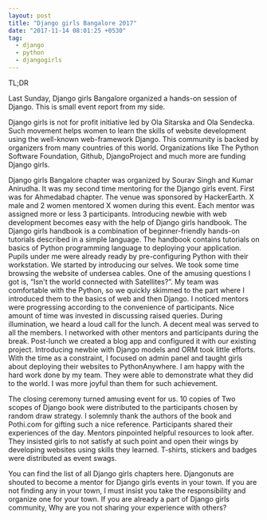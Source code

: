 ```yaml
---
layout: post
title: "Django girls Bangalore 2017"
date: "2017-11-14 08:01:25 +0530"
tag:
  - django
  - python
  - djangogirls
---
```


TL;DR

Last Sunday, Django girls Bangalore organized a hands-on session of Django. This
is small event report from my side.

Django girls is not for profit initiative led by Ola Sitarska and Ola Sendecka.
Such movement helps women to learn the skills of website development using the
well-known web-framework Django. This community is backed by organizers from
many countries of this world. Organizations like The Python Software Foundation,
Github, DjangoProject and much more are funding Django girls.

Django girls Bangalore chapter was organized by Sourav Singh and Kumar Anirudha.
It was my second time mentoring for the Django girls event. First was for
Ahmedabad chapter. The venue was sponsored by HackerEarth. X male and 2 women
mentored X women during this event. Each mentor was assigned more or less 3
participants. Introducing newbie with web development becomes easy with the help
of Django girls handbook. The Django girls handbook is a combination of
beginner-friendly hands-on tutorials described in a simple language. The
handbook contains tutorials on basics of Python programming language to
deploying your application. Pupils under me were already ready by
pre-configuring Python with their workstation. We started by introducing our
selves. We took some time browsing the website of undersea cables. One of the
amusing questions I got is, “Isn't the world connected with Satellites?”. My
team was comfortable with the Python, so we quickly skimmed to the part where I
introduced them to the basics of web and then Django. I noticed mentors were
progressing according to the convenience of participants. Nice amount of time
was invested in discussing raised queries. During illumination, we heard a loud
call for the lunch. A decent meal was served to all the members. I networked
with other mentors and participants during the break. Post-lunch we created a
blog app and configured it with our existing project. Introducing newbie with
Django models and ORM took little efforts. With the time as a constraint, I
focused on admin panel and taught girls about deploying their websites to
PythonAnywhere. I am happy with the hard work done by my team. They were able to
demonstrate what they did to the world. I was more joyful than them for such
achievement.

The closing ceremony turned amusing event for us. 10 copies of Two scopes of
Django book were distributed to the participants chosen by random draw strategy.
I solemnly thank the authors of the book and Pothi.com for gifting such a nice
reference. Participants shared their experiences of the day. Mentors pinpointed
helpful resources to look after. They insisted girls to not satisfy at such
point and open their wings by developing websites using skills they learned.
T-shirts, stickers and badges were distributed as event swags.

You can find the list of all Django girls chapters here. Djangonuts are shouted
to become a mentor for Django girls events in your town. If you are not finding
any in your town, I must insist you take the responsibility and organize one for
your town. If you are already a part of Django girls community, Why are you not
sharing your experience with others?
